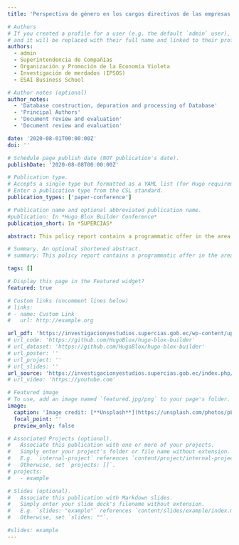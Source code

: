 ```yaml
---
title: 'Perspectiva de género en los cargos directivos de las empresas ecuatorianas 2013-2018'

# Authors
# If you created a profile for a user (e.g. the default `admin` user), write the username (folder name) here
# and it will be replaced with their full name and linked to their profile.
authors:
  - admin
  - Superintendencia de Compañías
  - Organización y Promoción de la Economía Violeta
  - Investigación de merdados (IPSOS)
  - ESAI Business School

# Author notes (optional)
author_notes:
  - 'Database construction, depuration and processing of Database'
  - 'Principal Authors'
  - 'Document review and evaluation'
  - 'Document review and evaluation'

date: '2020-08-01T00:00:00Z'
doi: ''

# Schedule page publish date (NOT publication's date).
publishDate: '2020-08-08T00:00:00Z'

# Publication type.
# Accepts a single type but formatted as a YAML list (for Hugo requirements).
# Enter a publication type from the CSL standard.
publication_types: ['paper-conference']

# Publication name and optional abbreviated publication name.
#publication: In *Hugo Blox Builder Conference*
publication_short: In *SUPERCIAS*

abstract: This policy report contains a programmatic offer in the area of gender to promote the advancement of gender opportunities. Programmatic offer on gender issues promotes the advancement of women's opportunities and fundamental rights of women. It shows an overview of the role of women as CEOs of formal private companies in Ecuador during the period 2013-2018, through a descriptive analysis of data on company managers and financial statements presented. In the results, it is found that the participation of women in management positions, has gradually increased from 2013 to 2018 but, despite efforts to promote gender parity, participation is still low.

# Summary. An optional shortened abstract.
# summary: This policy report contains a programmatic offer in the area of gender to promote the advancement of gender opportunities. Programmatic offer on gender issues promotes the advancement of women's opportunities and fundamental rights of women. It shows an overview of the role of women as CEOs of formal private companies in Ecuador during the period 2013-2018, through a descriptive analysis of data on company managers and financial statements presented. In the results, it is found that the participation of women in management positions, has gradually increased from 2013 to 2018 but, despite efforts to promote gender parity, participation is still low.

tags: []

# Display this page in the Featured widget?
featured: true

# Custom links (uncomment lines below)
# links:
# - name: Custom Link
#   url: http://example.org

url_pdf: 'https://investigacionyestudios.supercias.gob.ec/wp-content/uploads/2017/08/PolicyReport-Perspectiva-de-Genero-en-Cargos-Directivos-de-las-Cias-Ecuatorianas-3.pdf'
# url_code: 'https://github.com/HugoBlox/hugo-blox-builder'
# url_dataset: 'https://github.com/HugoBlox/hugo-blox-builder'
# url_poster: ''
# url_project: ''
# url_slides: ''
url_source: 'https://investigacionyestudios.supercias.gob.ec/index.php/estudios-sectoriales/'
# url_video: 'https://youtube.com'

# Featured image
# To use, add an image named `featured.jpg/png` to your page's folder.
image:
  caption: 'Image credit: [**Unsplash**](https://unsplash.com/photos/pLCdAaMFLTE)'
  focal_point: ''
  preview_only: false

# Associated Projects (optional).
#   Associate this publication with one or more of your projects.
#   Simply enter your project's folder or file name without extension.
#   E.g. `internal-project` references `content/project/internal-project/index.md`.
#   Otherwise, set `projects: []`.
# projects:
#   - example

# Slides (optional).
#   Associate this publication with Markdown slides.
#   Simply enter your slide deck's filename without extension.
#   E.g. `slides: "example"` references `content/slides/example/index.md`.
#   Otherwise, set `slides: ""`.

#slides: example
---
```

